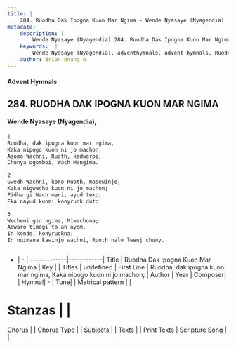 ```yaml
---
title: |
    284. Ruodha Dak Ipogna Kuon Mar Ngima - Wende Nyasaye (Nyagendia)
metadata:
    description: |
        Wende Nyasaye (Nyagendia) 284. Ruodha Dak Ipogna Kuon Mar Ngima. Ruodha, dak ipogna kuon mar ngima, Kaka nipogo kuon ni jo machon; Asomo Wachni, Ruoth, kadwaroi; Chunya ogomboi, Wach Mangima.  
    keywords:  |
        Wende Nyasaye (Nyagendia), adventhymnals, advent hymnals, Ruodha Dak Ipogna Kuon Mar Ngima, Ruodha, dak ipogna kuon mar ngima, Kaka nipogo kuon ni jo machon;. 
    author: Brian Onang'o
---
```


#### Advent Hymnals
## 284. RUODHA DAK IPOGNA KUON MAR NGIMA
####  Wende Nyasaye (Nyagendia),

```txt
1
Ruodha, dak ipogna kuon mar ngima,
Kaka nipogo kuon ni jo machon;
Asomo Wachni, Ruoth, kadwaroi;
Chunya ogomboi, Wach Mangima.

2
Gwedh Wachni, koro Ruoth, masewinjo;
Kaka nigwedho kuon ni jo machon;
Pidha gi Wach mari, ayud teko;
Eka nayud kuomi konyruok duto.

3
Wecheni gin ngima, Miwachona;
Adwaro timogi to an ayom,
In kende, konyruokna;
In ngimana kawinjo wachni, Ruoth nalo lwenj chuny.



```

- |   -  |
-------------|------------|
Title | Ruodha Dak Ipogna Kuon Mar Ngima |
Key |  |
Titles | undefined |
First Line | Ruodha, dak ipogna kuon mar ngima, Kaka nipogo kuon ni jo machon; |
Author | 
Year | 
Composer| |
Hymnal|  - |
Tune|  |
Metrical pattern | |
# Stanzas |  |
Chorus |  |
Chorus Type |  |
Subjects | |
Texts |  |
Print Texts | 
Scripture Song |  |
    
